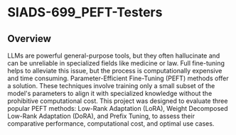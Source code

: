 # SIADS-699_PEFT-Testers

## Overview
LLMs are powerful general-purpose tools, but they often hallucinate and can be unreliable in specialized fields like medicine or law. Full fine-tuning helps to alleviate this issue, but the process is computationally expensive and time consuming. Parameter-Efficient Fine-Tuning (PEFT) methods offer a solution. These techniques involve training only a small subset of the model's parameters to align it with specialized knowledge without the prohibitive computational cost. This project was designed to evaluate three popular PEFT methods: Low-Rank Adaptation (LoRA), Weight Decomposed Low-Rank Adaptation (DoRA), and Prefix Tuning, to assess their comparative performance, computational cost, and optimal use cases.
